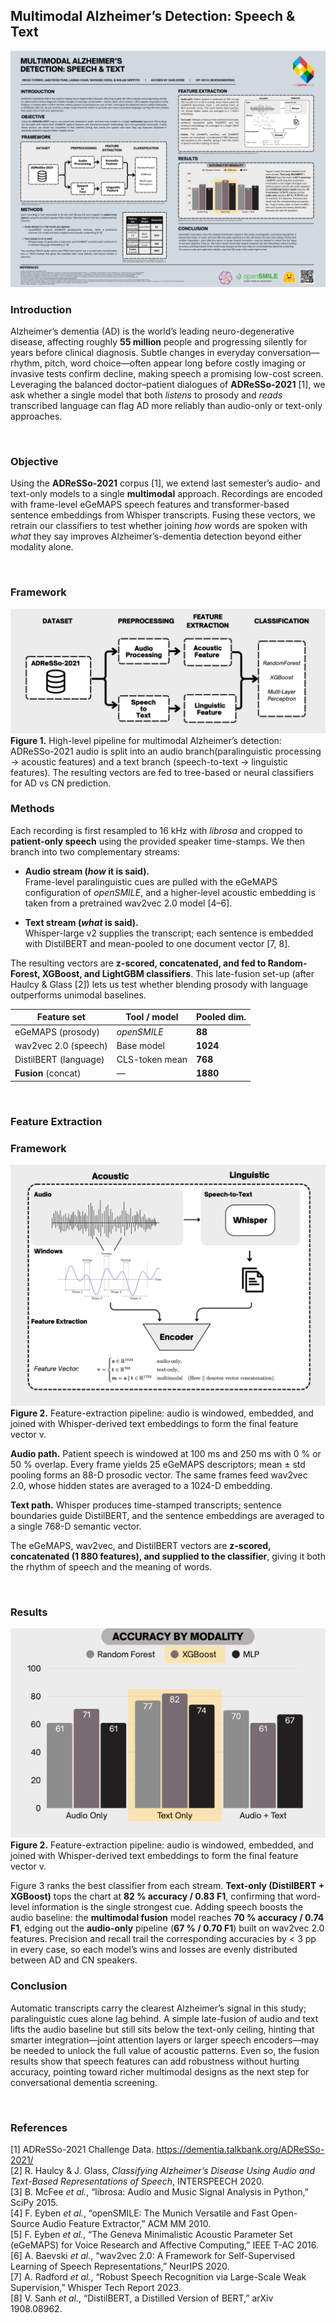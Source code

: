 
## Multimodal Alzheimer’s Detection: Speech & Text



![poster](assets/Multimodal_Alzheimers_Detection.jpeg)


### Introduction  
Alzheimer’s dementia (AD) is the world’s leading neuro-degenerative disease, affecting roughly **55 million** people and progressing silently for years before clinical diagnosis. Subtle changes in everyday conversation—rhythm, pitch, word choice—often appear long before costly imaging or invasive tests confirm decline, making speech a promising low-cost screen. Leveraging the balanced doctor–patient dialogues of **ADReSSo-2021** [1], we ask whether a single model that both *listens* to prosody and *reads* transcribed language can flag AD more reliably than audio-only or text-only approaches.

<br>



### Objective  
Using the **ADReSSo-2021** corpus [1], we extend last semester’s audio- and text-only models to a single **multimodal** approach. Recordings are encoded with frame-level eGeMAPS speech features and transformer-based sentence embeddings from Whisper transcripts. Fusing these vectors, we retrain our classifiers to test whether joining *how* words are spoken with *what* they say improves Alzheimer’s-dementia detection beyond either modality alone.

<br>



### Framework

![figure01](assets/Figure_01.png)
**Figure 1.** High-level pipeline for multimodal Alzheimer’s detection: ADReSSo-2021 audio is split into an audio branch(paralinguistic processing → acoustic features) and a text branch (speech-to-text → linguistic features). The resulting vectors are fed to tree-based or neural
classifiers for AD vs CN prediction.
<br>



### Methods  
Each recording is first resampled to 16 kHz with *librosa* and cropped to **patient-only speech** using the provided speaker time-stamps.  We then branch into two complementary streams:

* **Audio stream (*how* it is said).**  
  Frame-level paralinguistic cues are pulled with the eGeMAPS configuration of *openSMILE*, and a higher-level acoustic embedding is taken from a pretrained wav2vec 2.0 model [4–6].

* **Text stream (*what* is said).**  
  Whisper-large v2 supplies the transcript; each sentence is embedded with DistilBERT and mean-pooled to one document vector [7, 8].

The resulting vectors are **z-scored, concatenated, and fed to Random-Forest, XGBoost, and LightGBM classifiers**.  This late-fusion set-up (after Haulcy & Glass [2]) lets us test whether blending prosody with language outperforms unimodal baselines.

<div align="center">

| Feature set            | Tool / model     | Pooled dim. |
|------------------------|------------------|-------------|
| eGeMAPS (prosody)      | *openSMILE*      | **88**      |
| wav2vec 2.0 (speech)   | Base model       | **1024**   |
| DistilBERT (language)  | CLS-token mean   | **768**     |
| **Fusion** (concat)    | —                | **1880**   |
</div>

<br>



### Feature Extraction  

### Framework

![figure02](assets/Figure_02.png)
**Figure 2.** Feature-extraction pipeline: audio is windowed, embedded, and joined with Whisper-derived text embeddings to form the final feature vector v.


**Audio path.** Patient speech is windowed at 100 ms and 250 ms with 0 % or 50 % overlap.  Every frame yields 25 eGeMAPS descriptors; mean ± std pooling forms an 88-D prosodic vector.  The same frames feed wav2vec 2.0, whose hidden states are averaged to a 1024-D embedding.

**Text path.** Whisper produces time-stamped transcripts; sentence boundaries guide DistilBERT, and the sentence embeddings are averaged to a single 768-D semantic vector.

The eGeMAPS, wav2vec, and DistilBERT vectors are **z-scored, concatenated (1 880 features), and supplied to the classifier**, giving it both the rhythm of speech and the meaning of words.

<br>



### Results

![figure03](assets/Figure_03.png)
**Figure 2.** Feature-extraction pipeline: audio is windowed, embedded, and joined with Whisper-derived text embeddings to form the final feature vector v.


Figure 3 ranks the best classifier from each stream. **Text-only (DistilBERT + XGBoost)** tops the chart at **82 % accuracy / 0.83 F1**, confirming that word-level information is the single strongest cue. Adding speech boosts the audio baseline: the **multimodal fusion** model reaches **70 % accuracy / 0.74 F1**, edging out the **audio-only** pipeline (**67 % / 0.70 F1**) built on wav2vec 2.0 features. Precision and recall trail the corresponding accuracies by < 3 pp in every case, so each model’s wins and losses are evenly distributed between AD and CN speakers.
<br>



### Conclusion  
Automatic transcripts carry the clearest Alzheimer’s signal in this study; paralinguistic cues alone lag behind. A simple late-fusion of audio and text lifts the audio baseline but still sits below the text-only ceiling, hinting that smarter integration—joint attention layers or larger speech encoders—may be needed to unlock the full value of acoustic patterns. Even so, the fusion results show that speech features can add robustness without hurting accuracy, pointing toward richer multimodal designs as the next step for conversational dementia screening.

<br>



### References  

[1] ADReSSo-2021 Challenge Data. <https://dementia.talkbank.org/ADReSSo-2021/>  
[2] R. Haulcy & J. Glass, *Classifying Alzheimer’s Disease Using Audio and Text-Based Representations of Speech*, INTERSPEECH 2020.  
[3] B. McFee *et al.*, “librosa: Audio and Music Signal Analysis in Python,” SciPy 2015.  
[4] F. Eyben *et al.*, “openSMILE: The Munich Versatile and Fast Open-Source Audio Feature Extractor,” ACM MM 2010.  
[5] F. Eyben *et al.*, “The Geneva Minimalistic Acoustic Parameter Set (eGeMAPS) for Voice Research and Affective Computing,” IEEE T-AC 2016.  
[6] A. Baevski *et al.*, “wav2vec 2.0: A Framework for Self-Supervised Learning of Speech Representations,” NeurIPS 2020.  
[7] A. Radford *et al.*, “Robust Speech Recognition via Large-Scale Weak Supervision,” Whisper Tech Report 2023.  
[8] V. Sanh *et al.*, “DistilBERT, a Distilled Version of BERT,” arXiv 1908.08962.